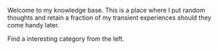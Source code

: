 Welcome to my knowledge base. This is a place where I put random thoughts and retain a fraction of my transient experiences should they come handy later.

Find a interesting category from the left.
